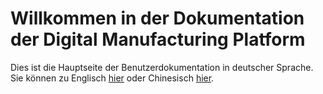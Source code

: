 # Willkommen in der Dokumentation der Digital Manufacturing Platform

Dies ist die Hauptseite der Benutzerdokumentation in deutscher Sprache. Sie können zu Englisch [hier](../en/index.md) oder Chinesisch [hier](../zh/index.md).
